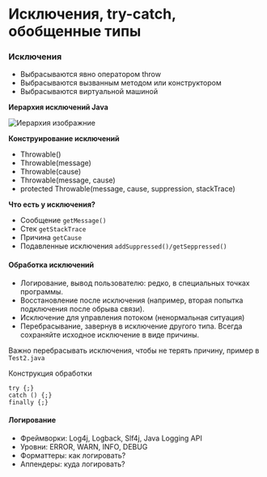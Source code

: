 # Исключения, try-catch, обобщенные типы

### Исключения  

- Выбрасываются явно оператором throw
- Выбрасываются вызванным методом или конструктором
- Выбрасываются виртуальной машиной

**Иерархия исключений Java**

![Иерархия изображние](https://clipof.ru/wp-content/uploads/f/8/f/f8f67c45a9ca61e25f25d2aa26f0ca47.jpeg)

**Конструирование исключений**

- Throwable()
- Throwable(message)
- Throwable(cause)
- Throwable(message, cause)
- protected Throwable(message, cause, suppression, stackTrace)

**Что есть у исключения?**

- Сообщение `getMessage()`
- Стек `getStackTrace`
- Причина `getCause`
- Подавленные исключения `addSuppressed()/getSeppressed()`
    
#### Обработка исключений

- Логирование, вывод пользователю: редко, в специальных точках программы.
- Восстановление после исключения (например, вторая попытка подключения после обрыва связи).
- Исключение для управления потоком (ненормальная ситуация)
- Перебрасывание, завернув в исключение другого типа. Всегда сохраняйте исходное исключение в виде причины.

Важно перебрасывать исключения, чтобы не терять причину, пример в `Test2.java`

Конструкция обработки
```
try {;}
catch () {;}
finally {;}
```
#### Логирование

- Фреймворки: Log4j, Logback, Slf4j, Java Logging API
- Уровни: ERROR, WARN, INFO, DEBUG
- Форматтеры: как логировать?
- Аппендеры: куда логировать?




